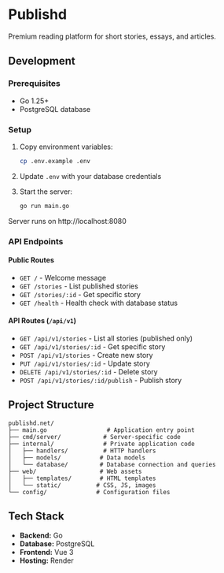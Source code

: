 # Publishd

Premium reading platform for short stories, essays, and articles.

## Development

### Prerequisites
- Go 1.25+
- PostgreSQL database

### Setup
1. Copy environment variables:
   ```bash
   cp .env.example .env
   ```

2. Update `.env` with your database credentials

3. Start the server:
   ```bash
   go run main.go
   ```

Server runs on http://localhost:8080

### API Endpoints

#### Public Routes
- `GET /` - Welcome message
- `GET /stories` - List published stories
- `GET /stories/:id` - Get specific story
- `GET /health` - Health check with database status

#### API Routes (`/api/v1`)
- `GET /api/v1/stories` - List all stories (published only)
- `GET /api/v1/stories/:id` - Get specific story
- `POST /api/v1/stories` - Create new story
- `PUT /api/v1/stories/:id` - Update story
- `DELETE /api/v1/stories/:id` - Delete story
- `POST /api/v1/stories/:id/publish` - Publish story

## Project Structure

```
publishd.net/
├── main.go                 # Application entry point
├── cmd/server/            # Server-specific code
├── internal/              # Private application code
│   ├── handlers/          # HTTP handlers
│   ├── models/           # Data models
│   └── database/         # Database connection and queries
├── web/                  # Web assets
│   ├── templates/        # HTML templates
│   └── static/          # CSS, JS, images
└── config/              # Configuration files
```

## Tech Stack

- **Backend:** Go
- **Database:** PostgreSQL  
- **Frontend:** Vue 3
- **Hosting:** Render